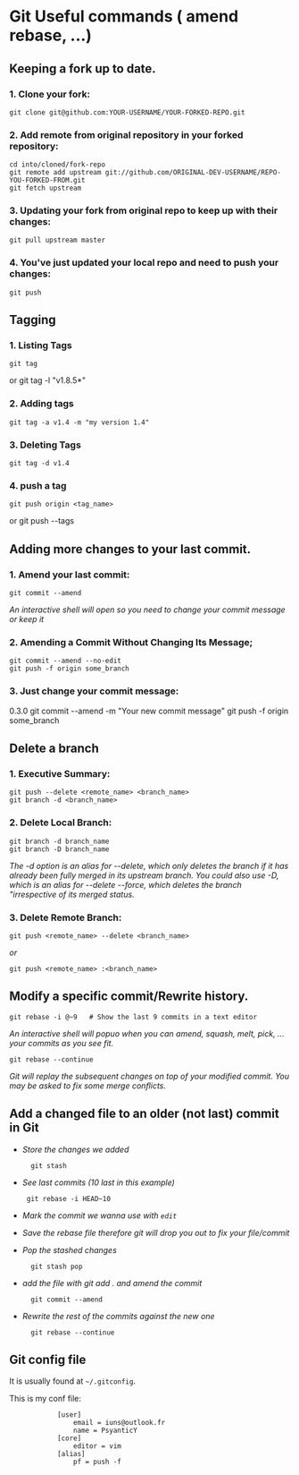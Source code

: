 # Git Useful commands ( amend rebase, ...)

## Keeping a fork up to date.

### 1. Clone your fork:

    git clone git@github.com:YOUR-USERNAME/YOUR-FORKED-REPO.git

### 2. Add remote from original repository in your forked repository:

    cd into/cloned/fork-repo
    git remote add upstream git://github.com/ORIGINAL-DEV-USERNAME/REPO-YOU-FORKED-FROM.git
    git fetch upstream

### 3. Updating your fork from original repo to keep up with their changes:

    git pull upstream master

### 4. You've just updated your local repo and need to push your changes:

    git push

## Tagging

### 1. Listing Tags

    git tag
or
    git tag -l "v1.8.5*"

### 2. Adding tags

    git tag -a v1.4 -m "my version 1.4"

### 3. Deleting Tags

    git tag -d v1.4

### 4. push a tag

    git push origin <tag_name>
or
    git push --tags


## Adding more changes to your last commit.

### 1. Amend your last commit:

    git commit --amend
_An interactive shell will open so you need to change your commit message or keep it_

### 2. Amending a Commit Without Changing Its Message;

    git commit --amend --no-edit
    git push -f origin some_branch

### 3. Just change your commit message:
0.3.0
    git commit --amend -m "Your new commit message"
    git push -f origin some_branch

## Delete a branch

### 1. Executive Summary:

    git push --delete <remote_name> <branch_name>
    git branch -d <branch_name>

### 2. Delete Local Branch:

    git branch -d branch_name
    git branch -D branch_name
_The -d option is an alias for --delete, which only deletes the branch if it has already been fully merged in its upstream branch. You could also use -D, which is an alias for --delete --force, which deletes the branch "irrespective of its merged status._

### 3. Delete Remote Branch:

    git push <remote_name> --delete <branch_name>
_or_

    git push <remote_name> :<branch_name>

## Modify a specific commit/Rewrite history.

    git rebase -i @~9   # Show the last 9 commits in a text editor
_An interactive shell will popuo when you can amend, squash, melt, pick, ... your commits as you see fit._

    git rebase --continue

_Git will replay the subsequent changes on top of your modified commit. You may be asked to fix some merge conflicts._

## Add a changed file to an older (not last) commit in Git

* _Store the changes we added_

	    git stash

* _See last commits (10 last in this example)_

 	   git rebase -i HEAD~10

* _Mark the commit we wanna use with `edit`_

* _Save the rebase file therefore git will drop you out to fix your file/commit_

* _Pop the stashed changes_

	    git stash pop

* _add the file with git add . and amend the commit_

	    git commit --amend

* _Rewrite the rest of the commits against the new one_

	    git rebase --continue

## Git config file

It is usually found at `~/.gitconfig`.

This is my conf file:

				[user]
					email = iuns@outlook.fr
					name = PsyanticY
				[core]
					editor = vim
				[alias]
					pf = push -f

